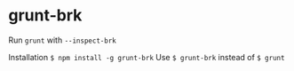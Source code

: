# grunt-brk
Run `grunt` with `--inspect-brk`

Installation `$ npm install -g grunt-brk`
Use `$ grunt-brk` instead of `$ grunt`
